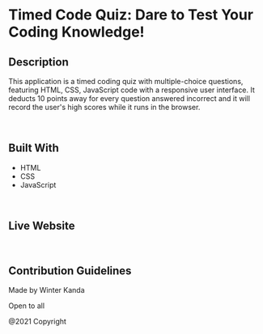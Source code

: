 # Timed Code Quiz: Dare to Test Your Coding Knowledge! 

## Description
This application is a timed coding quiz with multiple-choice questions, featuring HTML, CSS, JavaScript code with a responsive user interface. It deducts 10 points away for every question answered incorrect and it will record the user's high scores while it runs in the browser. 

&nbsp;

## Built With
* HTML 
* CSS
* JavaScript

&nbsp;



## Live Website




&nbsp;


## Contribution Guidelines

Made by Winter Kanda 

Open to all

@2021 Copyright